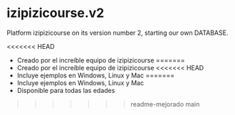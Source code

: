 # izipizicourse.v2
Platform izipizicourse on its version number 2, starting our own DATABASE.

<<<<<<< HEAD
* Creado por el increíble equipo de izipizicourse
=======
* Creado por el increíble equipo de izipizicourse
<<<<<<< HEAD
* Incluye ejemplos en Windows, Linux y Mac
=======
* Incluye ejemplos en Windows, Linux y Mac
* Disponible para todas las edades
>>>>>>> readme-mejorado
>>>>>>> main
